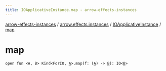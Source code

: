 ```yaml
---
title: IOApplicativeInstance.map - arrow-effects-instances
---
```


[arrow-effects-instances](../../index.html) / [arrow.effects.instances](../index.html) / [IOApplicativeInstance](index.html) / [map](./map.html)

# map

`open fun <A, B> Kind<ForIO, `[`A`](map.html#A)`>.map(f: (`[`A`](map.html#A)`) -> `[`B`](map.html#B)`): IO<`[`B`](map.html#B)`>`